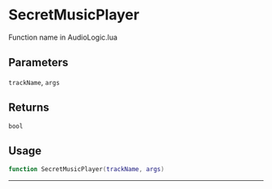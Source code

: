 # SecretMusicPlayer
Function name in AudioLogic.lua
## Parameters
`trackName`, `args`
## Returns
`bool`
## Usage
```lua
function SecretMusicPlayer(trackName, args)
```
---
